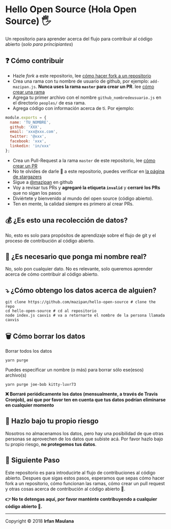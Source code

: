 # Hello Open Source (Hola Open Source) 🖐️

Un repositorio para aprender acerca del flujo para contribuir al código abierto (_solo para principiantes_)

## ❓ Cómo contribuir

- Hazle _fork_ a este repositorio, lee [cómo hacer fork a un repositorio](https://help.github.com/articles/fork-a-repo/)
- Crea una rama con tu nombre de usuario de github, por ejemplo: `add-mazipan.js`. **Nunca uses la rama `master` para crear un PR**.
  lee [cómo crear una rama](https://help.github.com/articles/creating-and-deleting-branches-within-your-repository/)
- Agrega tu primer archivo con el nombre `github_nombredeusuario.js` en el directorio `peoples/` de esa rama.
- Agrega código con información acerca de ti. Por ejemplo: 

```js
module.exports = {
  name: 'TU_NOMBRE',
  github: 'XXX',
  email: 'xxx@xxx.com',
  twitter: '@xxx',
  facebook: 'xxx',
  linkedin: 'in/xxx'
};
```
- Crea un Pull-Request a la rama `master` de este repositorio, lee [cómo crear un PR](https://help.github.com/articles/creating-a-pull-request/)
- No te olvides de darle 🌟 a este repositorio, puedes verificar en [la página de stargazers](https://github.com/mazipan/hello-open-source/stargazers)
- Sigue a [@mazipan](https://github.com/mazipan) en github
- Voy a revisar tus PRs y **agregaré la etiqueta `invalid`** y **cerraré los PRs** que no sigan los pasos
- Diviértete y bienvenido al mundo del open source (código abierto).
- Ten en mente, la calidad siempre es primero al crear PRs.

## 💰 ¿Es esto una recolección de datos?

No, esto es solo para propósitos de aprendizaje sobre el flujo de git y el proceso de contribución al código abierto.

## 🥶 ¿Es necesario que ponga mi nombre real?

No, solo pon cualquier dato. No es relevante, solo queremos aprender acerca de cómo contribuir al código abierto.

## ⤵️ ¿Cómo obtengo los datos acerca de alguien?

```shell
git clone https://github.com/mazipan/hello-open-source # clone the repo
cd hello-open-source # cd al repositorio
node index.js caxvis # va a retornarte el nombre de la persona llamada caxvis
```

## 🗑️ Cómo borrar los datos

Borrar todos los datos

```shell
yarn purge
```

Puedes especificar un nombre (o más) para borrar sólo ese(esos) archivo(s)

```shell
yarn purge joe-bob kitty-luvr73
```

**❌ Borraré periódicamente los datos (mensualmente, a través de Travis Cronjob), así que por favor ten en cuenta que tus datos podrían eliminarse en cualquier momento**

## 🙈 Hazlo bajo tu propio riesgo

Nosotros no almacenamos los datos, pero hay una posibilidad de que otras personas se aprovechen de los datos que subiste acá. Por favor hazlo bajo tu propio riesgo, **no protegemos tus datos**.

## 🚶 Siguiente Paso

Este repositorio es para introducirte al flujo de contribuciones al código abierto.
Despues que sigas estos pasos, esperamos que sepas cómo hacer fork a un repositorio, cómo funcionan las ramas, cómo crear un pull request y otras cosas acerca de contribución al código abierto 🥳.

**👉 No te detengas aquí, por favor manténte contribuyendo a cualquier código abierto 🙏.**

---

Copyright © 2018 **Irfan Maulana**
